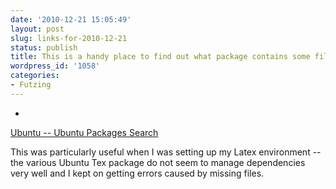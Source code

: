 ```yaml
---
date: '2010-12-21 15:05:49'
layout: post
slug: links-for-2010-12-21
status: publish
title: This is a handy place to find out what package contains some file you are missing.
wordpress_id: '1058'
categories:
- Futzing
---
```





  * 
                

[Ubuntu -- Ubuntu Packages Search](http://packages.ubuntu.com/)


                
                
            


This was particularly useful when I was setting up my Latex environment -- the various Ubuntu Tex package do not seem to manage dependencies very well and I kept on getting errors caused by missing files.

